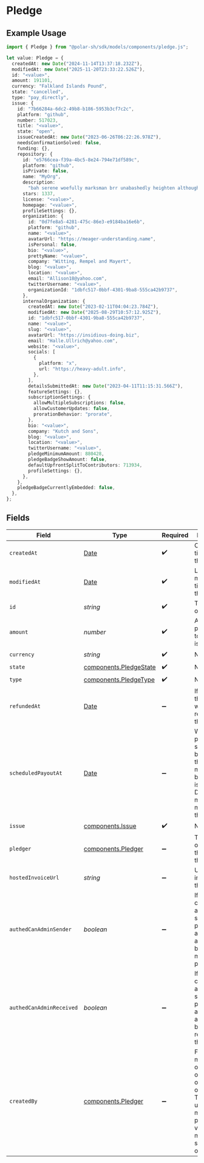 # Pledge

## Example Usage

```typescript
import { Pledge } from "@polar-sh/sdk/models/components/pledge.js";

let value: Pledge = {
  createdAt: new Date("2024-11-14T13:37:18.232Z"),
  modifiedAt: new Date("2025-11-20T23:33:22.526Z"),
  id: "<value>",
  amount: 191101,
  currency: "Falkland Islands Pound",
  state: "cancelled",
  type: "pay_directly",
  issue: {
    id: "7b66284a-6dc2-49b8-b186-5953b3cf7c2c",
    platform: "github",
    number: 517023,
    title: "<value>",
    state: "open",
    issueCreatedAt: new Date("2023-06-26T06:22:26.978Z"),
    needsConfirmationSolved: false,
    funding: {},
    repository: {
      id: "e5766cea-f39a-4bc5-8e24-794e71df589c",
      platform: "github",
      isPrivate: false,
      name: "MyOrg",
      description:
        "bah serene woefully marksman brr unabashedly heighten although joshingly",
      stars: 1337,
      license: "<value>",
      homepage: "<value>",
      profileSettings: {},
      organization: {
        id: "0d7fe8a5-4281-475c-86e3-e9184ba16e6b",
        platform: "github",
        name: "<value>",
        avatarUrl: "https://meager-understanding.name",
        isPersonal: false,
        bio: "<value>",
        prettyName: "<value>",
        company: "Witting, Rempel and Mayert",
        blog: "<value>",
        location: "<value>",
        email: "Allison18@yahoo.com",
        twitterUsername: "<value>",
        organizationId: "1dbfc517-0bbf-4301-9ba8-555ca42b9737",
      },
      internalOrganization: {
        createdAt: new Date("2023-02-11T04:04:23.784Z"),
        modifiedAt: new Date("2025-08-29T10:57:12.925Z"),
        id: "1dbfc517-0bbf-4301-9ba8-555ca42b9737",
        name: "<value>",
        slug: "<value>",
        avatarUrl: "https://insidious-doing.biz",
        email: "Halle.Ullrich@yahoo.com",
        website: "<value>",
        socials: [
          {
            platform: "x",
            url: "https://heavy-adult.info",
          },
        ],
        detailsSubmittedAt: new Date("2023-04-11T11:15:31.566Z"),
        featureSettings: {},
        subscriptionSettings: {
          allowMultipleSubscriptions: false,
          allowCustomerUpdates: false,
          prorationBehavior: "prorate",
        },
        bio: "<value>",
        company: "Kutch and Sons",
        blog: "<value>",
        location: "<value>",
        twitterUsername: "<value>",
        pledgeMinimumAmount: 880428,
        pledgeBadgeShowAmount: false,
        defaultUpfrontSplitToContributors: 713934,
        profileSettings: {},
      },
    },
    pledgeBadgeCurrentlyEmbedded: false,
  },
};
```

## Fields

| Field                                                                                                                                                       | Type                                                                                                                                                        | Required                                                                                                                                                    | Description                                                                                                                                                 |
| ----------------------------------------------------------------------------------------------------------------------------------------------------------- | ----------------------------------------------------------------------------------------------------------------------------------------------------------- | ----------------------------------------------------------------------------------------------------------------------------------------------------------- | ----------------------------------------------------------------------------------------------------------------------------------------------------------- |
| `createdAt`                                                                                                                                                 | [Date](https://developer.mozilla.org/en-US/docs/Web/JavaScript/Reference/Global_Objects/Date)                                                               | :heavy_check_mark:                                                                                                                                          | Creation timestamp of the object.                                                                                                                           |
| `modifiedAt`                                                                                                                                                | [Date](https://developer.mozilla.org/en-US/docs/Web/JavaScript/Reference/Global_Objects/Date)                                                               | :heavy_check_mark:                                                                                                                                          | Last modification timestamp of the object.                                                                                                                  |
| `id`                                                                                                                                                        | *string*                                                                                                                                                    | :heavy_check_mark:                                                                                                                                          | The ID of the object.                                                                                                                                       |
| `amount`                                                                                                                                                    | *number*                                                                                                                                                    | :heavy_check_mark:                                                                                                                                          | Amount pledged towards the issue                                                                                                                            |
| `currency`                                                                                                                                                  | *string*                                                                                                                                                    | :heavy_check_mark:                                                                                                                                          | N/A                                                                                                                                                         |
| `state`                                                                                                                                                     | [components.PledgeState](../../models/components/pledgestate.md)                                                                                            | :heavy_check_mark:                                                                                                                                          | N/A                                                                                                                                                         |
| `type`                                                                                                                                                      | [components.PledgeType](../../models/components/pledgetype.md)                                                                                              | :heavy_check_mark:                                                                                                                                          | N/A                                                                                                                                                         |
| `refundedAt`                                                                                                                                                | [Date](https://developer.mozilla.org/en-US/docs/Web/JavaScript/Reference/Global_Objects/Date)                                                               | :heavy_minus_sign:                                                                                                                                          | If and when the pledge was refunded to the pledger                                                                                                          |
| `scheduledPayoutAt`                                                                                                                                         | [Date](https://developer.mozilla.org/en-US/docs/Web/JavaScript/Reference/Global_Objects/Date)                                                               | :heavy_minus_sign:                                                                                                                                          | When the payout is scheduled to be made to the maintainers behind the issue. Disputes must be made before this date.                                        |
| `issue`                                                                                                                                                     | [components.Issue](../../models/components/issue.md)                                                                                                        | :heavy_check_mark:                                                                                                                                          | N/A                                                                                                                                                         |
| `pledger`                                                                                                                                                   | [components.Pledger](../../models/components/pledger.md)                                                                                                    | :heavy_minus_sign:                                                                                                                                          | The user or organization that made this pledge                                                                                                              |
| `hostedInvoiceUrl`                                                                                                                                          | *string*                                                                                                                                                    | :heavy_minus_sign:                                                                                                                                          | URL of invoice for this pledge                                                                                                                              |
| `authedCanAdminSender`                                                                                                                                      | *boolean*                                                                                                                                                   | :heavy_minus_sign:                                                                                                                                          | If the currently authenticated subject can perform admin actions on behalf of the maker of the peldge                                                       |
| `authedCanAdminReceived`                                                                                                                                    | *boolean*                                                                                                                                                   | :heavy_minus_sign:                                                                                                                                          | If the currently authenticated subject can perform admin actions on behalf of the receiver of the peldge                                                    |
| `createdBy`                                                                                                                                                 | [components.Pledger](../../models/components/pledger.md)                                                                                                    | :heavy_minus_sign:                                                                                                                                          | For pledges made by an organization, or on behalf of an organization. This is the user that made the pledge. Only visible for members of said organization. |
